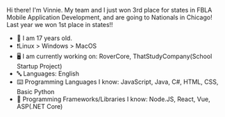 <!--
**Notice: I have official moved of Github. Please visit https://git.vinniehat.com!**
**vinniehat/vinniehat** is a ✨ _special_ ✨ repository because its `README.md` (this file) appears on your GitHub profile.

Here are some ideas to get you started:

- 🔭 I’m currently working on ...
- 🌱 I’m currently learning ...
- 👯 I’m looking to collaborate on ...
- 🤔 I’m looking for help with ...
- 💬 Ask me about ...
- 📫 How to reach me: ...
- 😄 Pronouns: ...
- ⚡ Fun fact: ...
-->

Hi there! I'm Vinnie. My team and I just won 3rd place for states in FBLA Mobile Application Development, and are going to Nationals in Chicago! Last year we won 1st place in states!!

- 🐧 I am 17 years old.
- ❗Linux > Windows > MacOS
- 🖥️ I am currently working on: RoverCore, ThatStudyCompany(School Startup Project)
- 🔤 Languages: English
- ⌨️ Programming Languages I know: JavaScript, Java, C#, HTML, CSS, Basic Python
- 🔢 Programming Frameworks/Libraries I know: Node.JS, React, Vue, ASP(.NET Core)
